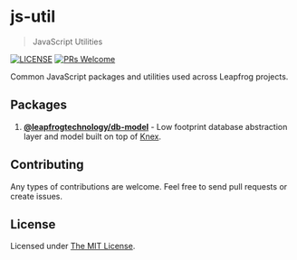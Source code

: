 # js-util

> JavaScript Utilities

[![LICENSE](https://img.shields.io/github/license/leapfrogtechnology/async-store.svg?style=flat-square)](https://github.com/leapfrogtechnology/async-store/blob/master/LICENSE)
[![PRs Welcome](https://img.shields.io/badge/PRs-welcome-brightgreen.svg?style=flat-square)](https://github.com/leapfrogtechnology/async-store#contributing)

Common JavaScript packages and utilities used across Leapfrog projects.

## Packages

1. [**@leapfrogtechnology/db-model**](packages/db-model) - Low footprint database abstraction layer and model built on top of [Knex](http://knexjs.org/).

## Contributing

Any types of contributions are welcome. Feel free to send pull requests or create issues.

## License

Licensed under [The MIT License](LICENSE).
